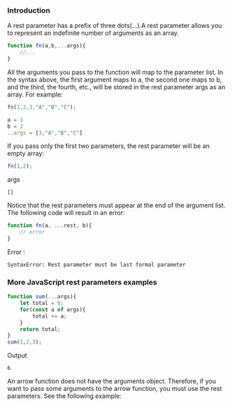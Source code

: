 ### Introduction 
A rest parameter has a prefix of three dots(...).A rest parameter allows you to represent an indefinite number of arguments as an array.

```js
function fn(a,b,...args){
    //...
}
```

All the arguments you pass to the function will map to the parameter list. In the syntax above, the first argument maps to a, the second one maps to b, and the third, the fourth, etc., will be stored in the rest parameter args as an array. For example:
```js
fn(1,2,3,"A","B","C");

a = 1
b = 2
..args = [3,"A","B","C"]

```
If you pass only the first two parameters, the rest parameter will be an empty array:
```js
fn(1,2);
```
args

    []

Notice that the rest parameters must appear at the end of the argument list. The following code will result in an error:
```js
function fn(a, ...rest, b){
    // error
}

```
Error :

    SyntaxError: Rest parameter must be last formal parameter

### More JavaScript rest parameters examples

```js
function sum(...args){
    let total = 0;
    for(const a of args){
        total += a;
    }
    return total;
}
sum(1,2,3);
```
Output

    6

An arrow function does not have the arguments object. Therefore, if you want to pass some arguments to the arrow function, you must use the rest parameters. See the following example:

